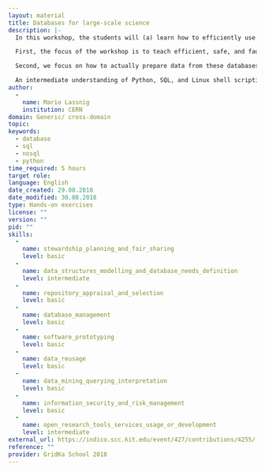 ```yaml
---
layout: material
title: Databases for large-scale science
description: |-
  In this workshop, the students will (a) learn how to efficiently use relational and non-relational databases for modern large-scale scientific experiments, and (b) how to create database workflows suitable for analytics and machine learning.

  First, the focus of the workshop is to teach efficient, safe, and fault-tolerant principles when dealing with high-volume and high-throughput database scenarios. This includes, but is not limited to, systems such as PostgreSQL, Redis, or ElasticSearch. Topics include query planning and performance analysis, transactional safety, SQL injection, and competitive locking.

  Second, we focus on how to actually prepare data from these databases to be usable for analytics and machine learning frameworks such as Keras.

  An intermediate understanding of Python, SQL, and Linux shell scripting is recommended to follow this course. An understanding of machine learning principles is not required.
author: 
  - 
    name: Mario Lassnig
    institution: CERN
domain: Generic/ cross-domain
topic: 
keywords: 
  - database
  - sql
  - nosql
  - python
time_required: 5 hours
target role: 
language: English
date_created: 29.08.2018
date_modified: 30.08.2018
type: Hands-on exercises
license: ""
version: ""
pid: ""
skills: 
  - 
    name: stewardship_planning_and_fair_sharing
    level: basic
  - 
    name: data_structures_modelling_and_database_needs_definition
    level: intermediate
  - 
    name: repository_appraisal_and_selection
    level: basic
  - 
    name: database_management
    level: basic
  - 
    name: software_prototyping
    level: basic
  - 
    name: data_reusage
    level: basic
  - 
    name: data_mining_querying_interpretation
    level: basic
  - 
    name: information_security_and_risk_management
    level: basic
  - 
    name: open_research_tools_services_usage_or_development
    level: intermediate
external_url: https://indico.scc.kit.edu/event/427/contributions/4255/
reference: ""
provider: GridKa School 2018
---
```

